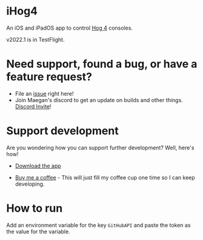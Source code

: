 # iHog4

An iOS and iPadOS app to control [Hog 4](https://www.etcconnect.com/Products/High-End-Systems/Hog-4-Consoles/) consoles.

v2022.1 is in TestFlight.

# Need support, found a bug, or have a feature request?

- File an [issue](https://github.com/maeganwilson/iHog4/issues/new) right here!
- Join Maegan's discord to get an update on builds and other things. [Discord Invite](https://discord.gg/HmGYbNHmun)!

# Support development

Are you wondering how you can support further development? Well, here's how!

- [Download the app](https://apps.apple.com/us/app/ihog-osc-lighting-remote/id1487580623?ls=1)

- [Buy me a coffee](https://geni.us/buy-maegan-a-coffee) - This will just fill my coffee cup one time so I can keep developing.

# How to run

Add an environment variable for the key `GitHubAPI` and paste the token as the value for the variable.
